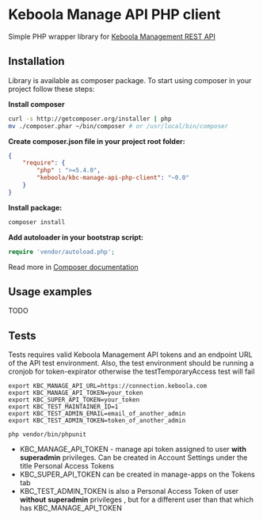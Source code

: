# Keboola Manage API PHP client

Simple PHP wrapper library for [Keboola Management REST API](http://docs.keboolamanagementapi1.apiary.io/#)

## Installation

Library is available as composer package.
To start using composer in your project follow these steps:

**Install composer**

```bash
curl -s http://getcomposer.org/installer | php
mv ./composer.phar ~/bin/composer # or /usr/local/bin/composer
```

**Create composer.json file in your project root folder:**
```json
{
    "require": {
        "php" : ">=5.4.0",
        "keboola/kbc-manage-api-php-client": "~0.0"
    }
}
```

**Install package:**

```bash
composer install
```

**Add autoloader in your bootstrap script:**

```php
require 'vendor/autoload.php';
```

Read more in [Composer documentation](http://getcomposer.org/doc/01-basic-usage.md)

## Usage examples
TODO

## Tests
Tests requires valid Keboola Management API tokens and an endpoint URL of the API test environment.
Also, the test environment should be running a cronjob for token-expirator otherwise the testTemporaryAccess test will fail

```
export KBC_MANAGE_API_URL=https://connection.keboola.com  
export KBC_MANAGE_API_TOKEN=your_token
export KBC_SUPER_API_TOKEN=your_token
export KBC_TEST_MAINTAINER_ID=1
export KBC_TEST_ADMIN_EMAIL=email_of_another_admin
export KBC_TEST_ADMIN_TOKEN=token_of_another_admin

php vendor/bin/phpunit
```

- KBC_MANAGE_API_TOKEN - manage api token assigned to user **with** **superadmin** privileges. Can be created in Account Settings under the title Personal Access Tokens 
- KBC_SUPER_API_TOKEN can be created in manage-apps on the Tokens tab
- KBC_TEST_ADMIN_TOKEN is also a Personal Access Token of user **without** **superadmin** privileges , but for a different user than that which has KBC_MANAGE_API_TOKEN 
